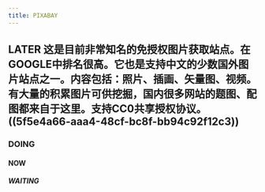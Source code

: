 ```yaml
---
title: PIXABAY  
---
```


## LATER 这是目前非常知名的免授权图片获取站点。在GOOGLE中排名很高。它也是支持中文的少数国外图片站点之一。内容包括：照片、插画、矢量图、视频。有大量的积累图片可供挖掘，国内很多网站的题图、配图都来自于这里。支持CC0共享授权协议。 ((5f5e4a66-aaa4-48cf-bc8f-bb94c92f12c3))
### DOING
#### NOW
##### WAITING

